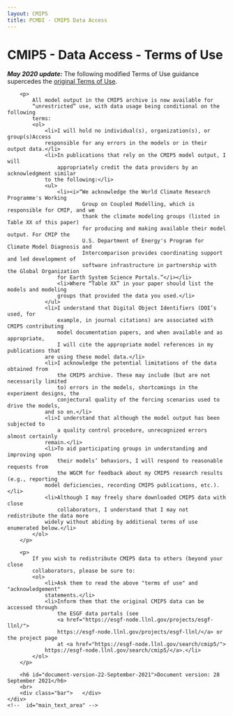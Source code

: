 ```yaml
---
layout: CMIP5
title: PCMDI - CMIP5 Data Access
---
```


# CMIP5 - Data Access - Terms of Use

<div id="main_container">
    <div id="main_text_area">
        <p>
            <i><b>May 2020 update:</b></i> The following modified Terms of Use
            guidance supercedes the <a href="terms-of-use-old.html">original
            Terms of Use</a>.
        </p>
        
        <p>
            All model output in the CMIP5 archive is now available for
            “unrestricted” use, with data usage being conditional on the following
            terms:
            <ol>
                <li>I will hold no individual(s), organization(s), or group(s)Access
                responsible for any errors in the models or in their output data.</li>
                <li>In publications that rely on the CMIP5 model output, I will
                    appropriately credit the data providers by an acknowledgment similar
                to the following:</li>
                <ul>
                    <li><i>“We acknowledge the World Climate Research Programme's Working
                            Group on Coupled Modelling, which is responsible for CMIP, and we
                            thank the climate modeling groups (listed in Table XX of this paper)
                            for producing and making available their model output. For CMIP the
                            U.S. Department of Energy's Program for Climate Model Diagnosis and
                            Intercomparison provides coordinating support and led development of
                            software infrastructure in partnership with the Global Organization
                    for Earth System Science Portals.”</i></li>
                    <li>Where “Table XX” in your paper should list the models and modeling
                    groups that provided the data you used.</li>
                </ul>
                <li>I understand that Digital Object Identifiers (DOI’s used, for
                    example, in journal citations) are associated with CMIP5 contributing
                    model documentation papers, and when available and as appropriate,
                    I will cite the appropriate model references in my publications that
                are using these model data.</li>
                <li>I acknowledge the potential limitations of the data obtained from
                    the CMIP5 archive. These may include (but are not necessarily limited
                    to) errors in the models, shortcomings in the experiment designs, the
                    conjectural quality of the forcing scenarios used to drive the models,
                and so on.</li>
                <li>I understand that although the model output has been subjected to
                    a quality control procedure, unrecognized errors almost certainly
                remain.</li>
                <li>To aid participating groups in understanding and improving upon
                    their models’ behaviors, I will respond to reasonable requests from
                    the WGCM for feedback about my CMIP5 research results (e.g., reporting
                model deficiencies, recording CMIP5 publications, etc.).</li>
                <li>Although I may freely share downloaded CMIP5 data with close
                    collaborators, I understand that I may not redistribute the data more
                widely without abiding by additional terms of use enumerated below.</li>
            </ol>
        </p>
        
        <p>
            If you wish to redistribute CMIP5 data to others (beyond your close
            collaborators, please be sure to:
            <ol>
                <li>Ask them to read the above "terms of use" and "acknowledgement"
                statements.</li>
                <li>Inform them that the original CMIP5 data can be accessed through
                    the ESGF data portals (see
                    <a href="https://esgf-node.llnl.gov/projects/esgf-llnl/">
                    https://esgf-node.llnl.gov/projects/esgf-llnl/</a> or the project page
                    at <a href="https://esgf-node.llnl.gov/search/cmip5/">
                https://esgf-node.llnl.gov/search/cmip5/</a>.</li>
            </ol>
        </p>
        
        <h6 id="document-version-22-September-2021">Document version: 28 September 2021</h6>
        <br>
        <div class="bar">   </div>
    </div>
    <!--  id="main_text_area" -->
</div>